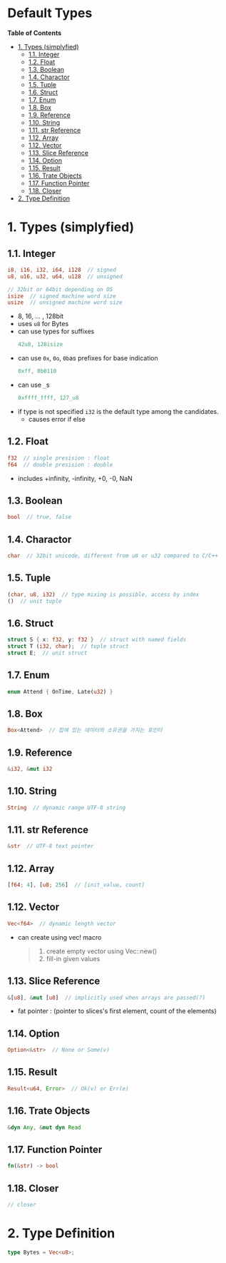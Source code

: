 Default Types <!-- omit in toc -->
===

**Table of Contents**
- [1. Types (simplyfied)](#1-types-simplyfied)
  - [1.1. Integer](#11-integer)
  - [1.2. Float](#12-float)
  - [1.3. Boolean](#13-boolean)
  - [1.4. Charactor](#14-charactor)
  - [1.5. Tuple](#15-tuple)
  - [1.6. Struct](#16-struct)
  - [1.7. Enum](#17-enum)
  - [1.8. Box](#18-box)
  - [1.9. Reference](#19-reference)
  - [1.10. String](#110-string)
  - [1.11. str Reference](#111-str-reference)
  - [1.12. Array](#112-array)
  - [1.12. Vector](#112-vector)
  - [1.13. Slice Reference](#113-slice-reference)
  - [1.14. Option](#114-option)
  - [1.15. Result](#115-result)
  - [1.16. Trate Objects](#116-trate-objects)
  - [1.17. Function Pointer](#117-function-pointer)
  - [1.18. Closer](#118-closer)
- [2. Type Definition](#2-type-definition)


# 1. Types (simplyfied)
## 1.1. Integer
```rust
i8, i16, i32, i64, i128  // signed
u8, u16, u32, u64, u128  // unsigned

// 32bit or 64bit depending on OS
isize  // signed machine word size
usize  // unsigned machine word size
```
* 8, 16, ... , 128bit
* uses `u8` for Bytes
  <!-- * or you can use `byte literal`, where only ASCII can be used
  ```rust
  b'A'  // equals 65u8
  ``` -->
* can use types for suffixes
  ```rust
  42u8, 128isize
  ```
* can use `0x`, `0o`, `0b`as prefixes for base indication
  ```rust
  0xff, 0b0110
  ```
* can use `_`s
  ```rust
  0xffff_ffff, 127_u8
  ```
* if type is not specified `i32` is the default type among the candidates.
  * causes error if else

## 1.2. Float
```rust
f32  // single presision : float
f64  // double presision : double
```
* includes +infinity, -infinity, +0, -0, NaN

## 1.3. Boolean
```rust
bool  // true, false
```

## 1.4. Charactor
```rust
char  // 32bit unicode, different from u8 or u32 compared to C/C++
```

## 1.5. Tuple
```rust
(char, u8, i32)  // type mixing is possible, access by index
()  // unit tuple
```

## 1.6. Struct
```rust
struct S { x: f32, y: f32 }  // struct with named fields
struct T (i32, char);  // tuple struct
struct E;  // unit struct
```

## 1.7. Enum
```rust
enum Attend { OnTime, Late(u32) }
```

## 1.8. Box
```rust
Box<Attend>  // 힙에 있는 데이터의 소유권을 가지는 포인터
```

## 1.9. Reference
```rust
&i32, &mut i32
```

## 1.10. String
```rust
String  // dynamic range UTF-8 string
```

## 1.11. str Reference
```rust
&str  // UTF-8 text pointer
```

## 1.12. Array
```rust
[f64; 4], [u8; 256]  // [init_value, count]
```

## 1.12. Vector
```rust
Vec<f64>  // dynamic length vector
```
* can create using vec! macro
    > 1. create empty vector using Vec::new()
    > 2. fill-in given values

## 1.13. Slice Reference
```rust
&[u8], &mut [u8]  // implicitly used when arrays are passed(?)
```
* fat pointer : (pointer to slices's first element, count of the elements)

## 1.14. Option
```rust
Option<&str>  // None or Some(v)
```

## 1.15. Result
```rust
Result<u64, Error>  // Ok(v) or Err(e)
```

## 1.16. Trate Objects
```rust
&dyn Any, &mut dyn Read
```

## 1.17. Function Pointer
```rust
fn(&str) -> bool
```

## 1.18. Closer
```rust
// closer
```

# 2. Type Definition
```rust
type Bytes = Vec<u8>;
```